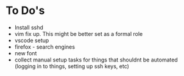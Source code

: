 # To Do's

- Install sshd
- vim fix up. This might be better set as a formal role
- vscode setup
- firefox - search engines
- new font
- collect manual setup tasks for things that shouldnt be automated (logging in to things, setting up ssh keys, etc)
